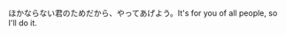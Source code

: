 <tr><td>ほかならない君のためだから、やってあげよう。<td><tr><tr><td>It's for you of all people, so I'll do it.<td><tr></table>

